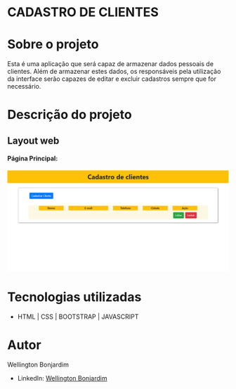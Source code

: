 # CADASTRO DE CLIENTES

# Sobre o projeto

Esta é uma aplicação que será capaz de armazenar dados pessoais de clientes. Além de armazenar estes dados, os responsáveis pela utilização da interface serão capazes de editar e excluir cadastros sempre que for necessário.

# Descrição do projeto

## Layout web
#### Página Principal:

![Web index](https://github.com/wellington-bonjardim/cadastro-clientes/blob/master/assets/principal.PNG)

# Tecnologias utilizadas

- HTML | CSS | BOOTSTRAP | JAVASCRIPT

# Autor

Wellington Bonjardim

- LinkedIn: [Wellington Bonjardim](https://www.linkedin.com/in/wellington-bonjardim/)

